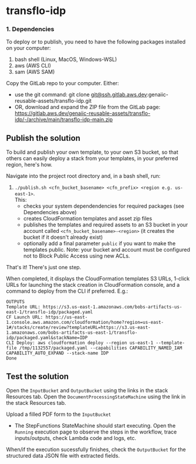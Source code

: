 # transflo-idp

### 1. Dependencies

To deploy or to publish, you need to have the following packages installed on your computer:

1. bash shell (Linux, MacOS, Windows-WSL)
2. aws (AWS CLI)
3. sam (AWS SAM)

Copy the GitLab repo to your computer. Either:
- use the git command: git clone git@ssh.gitlab.aws.dev:genaiic-reusable-assets/transflo-idp.git
- OR, download and expand the ZIP file from the GitLab page: https://gitlab.aws.dev/genaiic-reusable-assets/transflo-idp/-/archive/main/transflo-idp-main.zip

## Publish the solution

To build and publish your own template, to your own S3 bucket, so that others can easily deploy a stack from your templates, in your preferred region, here's how.

Navigate into the project root directory and, in a bash shell, run:

1. `./publish.sh <cfn_bucket_basename> <cfn_prefix> <region e.g. us-east-1>`.  
  This:
    - checks your system dependendencies for required packages (see Dependencies above)
    - creates CloudFormation templates and asset zip files
    - publishes the templates and required assets to an S3 bucket in your account called `<cfn_bucket_basename>-<region>` (it creates the bucket if it doesn't already exist)
    - optionally add a final parameter `public` if you want to make the templates public. Note: your bucket and account must be configured not to Block Public Access using new ACLs.

That's it! There's just one step.
  
When completed, it displays the CloudFormation templates S3 URLs, 1-click URLs for launching the stack creation in CloudFormation console, and a command to deploy from the CLI if preferred. E.g.:
```
OUTPUTS
Template URL: https://s3.us-east-1.amazonaws.com/bobs-artifacts-us-east-1/transflo-idp/packaged.yaml
CF Launch URL: https://us-east-1.console.aws.amazon.com/cloudformation/home?region=us-east-1#/stacks/create/review?templateURL=https://s3.us-east-1.amazonaws.com/bobs-artifacts-us-east-1/transflo-idp/packaged.yaml&stackName=IDP
CLI Deploy: aws cloudformation deploy --region us-east-1 --template-file /tmp/1132557/packaged.yaml --capabilities CAPABILITY_NAMED_IAM CAPABILITY_AUTO_EXPAND --stack-name IDP
Done
``````

## Test the solution

Open the `InputBucket` and `OutputBucket` using the links in the stack Resources tab.
Open the `DocumentProcessingStateMachine` using the link in the stack Resources tab.

Upload a filled PDF form to the `InputBucket`
- The StepFunctions StateMachine should start executing. Open the `Running` execution page to observe the steps in the workflow, trace inputs/outputs, check Lambda code and logs, etc.

When/if the execution sucessfully finishes, check the `OutputBucket` for the structured data JSON file with extracted fields.


